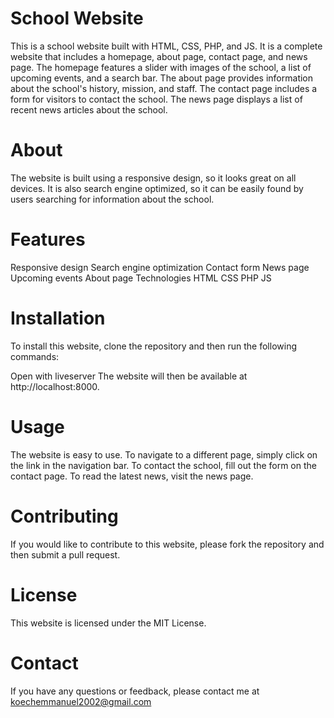 # School Website
This is a school website built with HTML, CSS, PHP, and JS. It is a complete website that includes a homepage, about page, contact page, and news page. The homepage features a slider with images of the school, a list of upcoming events, and a search bar. The about page provides information about the school's history, mission, and staff. The contact page includes a form for visitors to contact the school. The news page displays a list of recent news articles about the school.

# About
The website is built using a responsive design, so it looks great on all devices. It is also search engine optimized, so it can be easily found by users searching for information about the school.

# Features
Responsive design
Search engine optimization
Contact form
News page
Upcoming events
About page
Technologies
HTML
CSS
PHP
JS

# Installation
To install this website, clone the repository and then run the following commands:

Open with liveserver
The website will then be available at http://localhost:8000.

# Usage
The website is easy to use. To navigate to a different page, simply click on the link in the navigation bar. To contact the school, fill out the form on the contact page. To read the latest news, visit the news page.

# Contributing
If you would like to contribute to this website, please fork the repository and then submit a pull request.

# License
This website is licensed under the MIT License.

# Contact
If you have any questions or feedback, please contact me at koechemmanuel2002@gmail.com